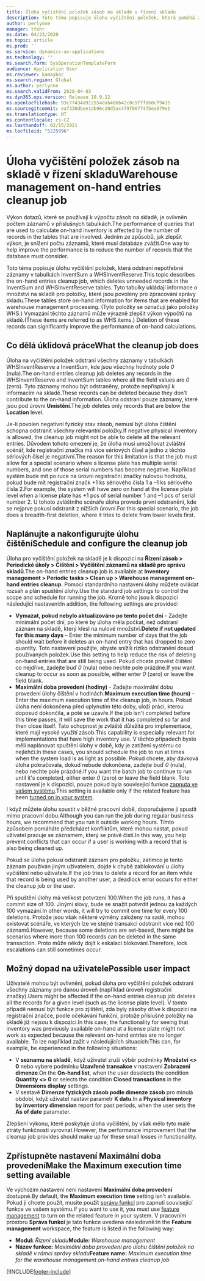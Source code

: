 ```yaml
---
title: Úloha vyčištění položek zásob na skladě v řízení skladu
description: Toto téma popisuje úlohu vyčištění položek, která pomáhá zlepšit výkon systému identifikací a odstraněním souvisejících, ale nepotřebných záznamů.
author: perlynne
manager: tfehr
ms.date: 04/23/2020
ms.topic: article
ms.prod: ''
ms.service: dynamics-ax-applications
ms.technology: ''
ms.search.form: SysOperationTemplateForm
audience: Application User
ms.reviewer: kamaybac
ms.search.region: Global
ms.author: perlynne
ms.search.validFrom: 2020-04-03
ms.dyn365.ops.version: Release 10.0.12
ms.openlocfilehash: 93c77434a912554dab486b42c0c9fffd68cf9435
ms.sourcegitcommit: eaf330dbee1db96c20d5ac479f007747bea079eb
ms.translationtype: HT
ms.contentlocale: cs-CZ
ms.lasthandoff: 02/15/2021
ms.locfileid: "5225996"
---
```

# <a name="warehouse-management-on-hand-entries-cleanup-job"></a><span data-ttu-id="29d0e-103">Úloha vyčištění položek zásob na skladě v řízení skladu</span><span class="sxs-lookup"><span data-stu-id="29d0e-103">Warehouse management on-hand entries cleanup job</span></span>

<span data-ttu-id="29d0e-104">Výkon dotazů, které se používají k výpočtu zásob na skladě, je ovlivněn počtem záznamů v příslušných tabulkách.</span><span class="sxs-lookup"><span data-stu-id="29d0e-104">The performance of queries that are used to calculate on-hand inventory is affected by the number of records in the tables that are involved.</span></span> <span data-ttu-id="29d0e-105">Jedním ze způsobů, jak zlepšit výkon, je snížení počtu záznamů, které musí databáze zvážit.</span><span class="sxs-lookup"><span data-stu-id="29d0e-105">One way to help improve the performance is to reduce the number of records that the database must consider.</span></span>

<span data-ttu-id="29d0e-106">Toto téma popisuje úlohu vyčištění položek, která odstraní nepotřebné záznamy v tabulkách InventSum a WHSInventReserve.</span><span class="sxs-lookup"><span data-stu-id="29d0e-106">This topic describes the on-hand entries cleanup job, which deletes unneeded records in the InventSum and WHSInventReserve tables.</span></span> <span data-ttu-id="29d0e-107">Tyto tabulky ukládají informace o množství na skladě pro položky, které jsou povoleny pro zpracování správy skladu.</span><span class="sxs-lookup"><span data-stu-id="29d0e-107">These tables store on-hand information for items that are enabled for warehouse management processing.</span></span> <span data-ttu-id="29d0e-108">(Tyto položky se označují jako položky WHS.) Vymazání těchto záznamů může výrazně zlepšit výkon výpočtů na skladě.</span><span class="sxs-lookup"><span data-stu-id="29d0e-108">(These items are referred to as WHS items.) Deletion of these records can significantly improve the performance of on-hand calculations.</span></span>

## <a name="what-the-cleanup-job-does"></a><span data-ttu-id="29d0e-109">Co dělá úklidová práce</span><span class="sxs-lookup"><span data-stu-id="29d0e-109">What the cleanup job does</span></span>

<span data-ttu-id="29d0e-110">Úloha na vyčištění položek odstraní všechny záznamy v tabulkách WHSInventReserve a InventSum, kde jsou všechny hodnoty pole *0* (nula).</span><span class="sxs-lookup"><span data-stu-id="29d0e-110">The on-hand entries cleanup job deletes any records in the WHSInventReserve and InventSum tables where all the field values are *0* (zero).</span></span> <span data-ttu-id="29d0e-111">Tyto záznamy mohou být odstraněny, protože nepřispívají k informacím na skladě.</span><span class="sxs-lookup"><span data-stu-id="29d0e-111">These records can be deleted because they don't contribute to the on-hand information.</span></span> <span data-ttu-id="29d0e-112">Úloha odstraní pouze záznamy, které jsou pod úrovní **Umístění**.</span><span class="sxs-lookup"><span data-stu-id="29d0e-112">The job deletes only records that are below the **Location** level.</span></span>

<span data-ttu-id="29d0e-113">Je-li povolen negativní fyzický stav zásob, nemusí být úloha čištění schopna odstranit všechny relevantní položky.</span><span class="sxs-lookup"><span data-stu-id="29d0e-113">If negative physical inventory is allowed, the cleanup job might not be able to delete all the relevant entries.</span></span> <span data-ttu-id="29d0e-114">Důvodem tohoto omezení je, že úloha musí umožňovat zvláštní scénář, kde registrační značka má více sériových čísel a jedno z těchto sériových čísel je negativní.</span><span class="sxs-lookup"><span data-stu-id="29d0e-114">The reason for this limitation is that the job must allow for a special scenario where a license plate has multiple serial numbers, and one of those serial numbers has become negative.</span></span> <span data-ttu-id="29d0e-115">Například systém bude mít po ruce na úrovni registrační značky nulovou hodnotu, pokud bude mít registrační značk +1 ks sériového čísla 1 a –1 ks sériového čísla 2.</span><span class="sxs-lookup"><span data-stu-id="29d0e-115">For example, the system will have zero on hand at the license plate level when a license plate has +1 pcs of serial number 1 and –1 pcs of serial number 2.</span></span> <span data-ttu-id="29d0e-116">U tohoto zvláštního scénáře úloha provede první odstranění, kde se nejprve pokusí odstranit z nižších úrovní.</span><span class="sxs-lookup"><span data-stu-id="29d0e-116">For this special scenario, the job does a breadth-first deletion, where it tries to delete from lower levels first.</span></span>

## <a name="schedule-and-configure-the-cleanup-job"></a><span data-ttu-id="29d0e-117">Naplánujte a nakonfigurujte úlohu čištění</span><span class="sxs-lookup"><span data-stu-id="29d0e-117">Schedule and configure the cleanup job</span></span>

<span data-ttu-id="29d0e-118">Úloha pro vyčištění položek na skladě je k dispozici na **Řízení zásob \> Periodické úkoly \> Čištění \> Vyčištění záznamů na skladě pro správu skladů**.</span><span class="sxs-lookup"><span data-stu-id="29d0e-118">The on-hand entries cleanup job is available at **Inventory management \> Periodic tasks \> Clean up \> Warehouse management on-hand entries cleanup**.</span></span> <span data-ttu-id="29d0e-119">Pomocí standardního nastavení úlohy můžete ovládat rozsah a plán spuštění úlohy.</span><span class="sxs-lookup"><span data-stu-id="29d0e-119">Use the standard job settings to control the scope and schedule for running the job.</span></span> <span data-ttu-id="29d0e-120">Kromě toho jsou k dispozici následující nastavení:</span><span class="sxs-lookup"><span data-stu-id="29d0e-120">In addition, the following settings are provided:</span></span>

- <span data-ttu-id="29d0e-121">**Vymazat, pokud nebylo aktualizováno po tento počet dní** - Zadejte minimální počet dní, po které by úloha měla počkat, než odstraní záznam na skladě, který klesl na nulové množství.</span><span class="sxs-lookup"><span data-stu-id="29d0e-121">**Delete if not updated for this many days** – Enter the minimum number of days that the job should wait before it deletes an on-hand entry that has dropped to zero quantity.</span></span> <span data-ttu-id="29d0e-122">Toto nastavení použijte, abyste snížili riziko odstranění dosud používaných položek.</span><span class="sxs-lookup"><span data-stu-id="29d0e-122">Use this setting to help reduce the risk of deleting on-hand entries that are still being used.</span></span> <span data-ttu-id="29d0e-123">Pokud chcete provést čištění co nejdříve, zadejte buď *0* (nula) nebo nechte pole prázdné.</span><span class="sxs-lookup"><span data-stu-id="29d0e-123">If you want cleanup to occur as soon as possible, either enter *0* (zero) or leave the field blank.</span></span>
- <span data-ttu-id="29d0e-124">**Maximální doba provedení (hodiny)** - Zadejte maximální dobu provedení úlohy čištění v hodinách.</span><span class="sxs-lookup"><span data-stu-id="29d0e-124">**Maximum execution time (hours)** – Enter the maximum execution time of the cleanup job, in hours.</span></span> <span data-ttu-id="29d0e-125">Pokud úloha není dokončena před uplynutím této doby, uloží práci, kterou doposud dokončila, a poté se uzavře.</span><span class="sxs-lookup"><span data-stu-id="29d0e-125">If the job isn't completed before this time passes, it will save the work that it has completed so far and then close itself.</span></span> <span data-ttu-id="29d0e-126">Tato schopnost je zvláště důležitá pro implementace, které mají vysoké využití zásob.</span><span class="sxs-lookup"><span data-stu-id="29d0e-126">This capability is especially relevant for implementations that have high inventory use.</span></span> <span data-ttu-id="29d0e-127">V těchto případech byste měli naplánovat spuštění úlohy v době, kdy je zatížení systému co nejlehčí.</span><span class="sxs-lookup"><span data-stu-id="29d0e-127">In these cases, you should schedule the job to run at times when the system load is as light as possible.</span></span> <span data-ttu-id="29d0e-128">Pokud chcete, aby dávková úloha pokračovala, dokud nebude dokončena, zadejte buď *0* (nula), nebo nechte pole prázdné.</span><span class="sxs-lookup"><span data-stu-id="29d0e-128">If you want the batch job to continue to run until it's completed, either enter *0* (zero) or leave the field blank.</span></span> <span data-ttu-id="29d0e-129">Toto nastavení je k dispozici, pouze pokud byla související funkce [zapnuta ve vašem systému](#max-execution-time).</span><span class="sxs-lookup"><span data-stu-id="29d0e-129">This setting is available only if the related feature has been [turned on in your system](#max-execution-time).</span></span>

<span data-ttu-id="29d0e-130">I když můžete úlohu spustit v běžné pracovní době, doporučujeme ji spustit mimo pracovní dobu.</span><span class="sxs-lookup"><span data-stu-id="29d0e-130">Although you can run the job during regular business hours, we recommend that you run it outside working hours.</span></span> <span data-ttu-id="29d0e-131">Tímto způsobem pomáháte předcházet konfliktům, které mohou nastat, pokud uživatel pracuje se záznamem, který se právě čistí.</span><span class="sxs-lookup"><span data-stu-id="29d0e-131">In this way, you help prevent conflicts that can occur if a user is working with a record that is also being cleaned up.</span></span>

<span data-ttu-id="29d0e-132">Pokud se úloha pokusí odstranit záznam pro položku, zatímco je tento záznam používán jiným uživatelem, dojde k chybě zablokování u úlohy vyčištění nebo uživatele.</span><span class="sxs-lookup"><span data-stu-id="29d0e-132">If the job tries to delete a record for an item while that record is being used by another user, a deadlock error occurs for either the cleanup job or the user.</span></span>

<span data-ttu-id="29d0e-133">Při spuštění úlohy má velikost potvrzení 100.</span><span class="sxs-lookup"><span data-stu-id="29d0e-133">When the job runs, it has a commit size of 100.</span></span> <span data-ttu-id="29d0e-134">Jinými slovy, bude se snažit potvrdit jednou za každých 100 vymazání.</span><span class="sxs-lookup"><span data-stu-id="29d0e-134">In other words, it will try to commit one time for every 100 deletions.</span></span> <span data-ttu-id="29d0e-135">Protože jsou však některé výměny založeny na sadě, mohou existovat scénáře, ve kterých lze ve stejné transakci odstranit více než 100 záznamů.</span><span class="sxs-lookup"><span data-stu-id="29d0e-135">However, because some deletions are set-based, there might be scenarios where more than 100 records can be deleted in the same transaction.</span></span> <span data-ttu-id="29d0e-136">Proto může někdy dojít k eskalaci blokování.</span><span class="sxs-lookup"><span data-stu-id="29d0e-136">Therefore, lock escalations can still sometimes occur.</span></span>

## <a name="possible-user-impact"></a><span data-ttu-id="29d0e-137">Možný dopad na uživatele</span><span class="sxs-lookup"><span data-stu-id="29d0e-137">Possible user impact</span></span>

<span data-ttu-id="29d0e-138">Uživatelé mohou být ovlivněni, pokud úloha pro vyčištění položek odstraní všechny záznamy pro danou úroveň (například úroveň registrační značky).</span><span class="sxs-lookup"><span data-stu-id="29d0e-138">Users might be affected if the on-hand entries cleanup job deletes all the records for a given level (such as the license plate level).</span></span> <span data-ttu-id="29d0e-139">V tomto případě nemusí být funkce pro zjištění, zda byly zásoby dříve k dispozici na registrační značce, podle očekávání funkční, protože příslušné položky na skladě již nejsou k dispozici.</span><span class="sxs-lookup"><span data-stu-id="29d0e-139">In this case, the functionality for seeing that inventory was previously available on-hand at a license plate might not work as expected because the relevant on-hand entries are no longer available.</span></span> <span data-ttu-id="29d0e-140">To lze například zažít v následujících situacích:</span><span class="sxs-lookup"><span data-stu-id="29d0e-140">This can, for example, be experienced in the following situations:</span></span>

- <span data-ttu-id="29d0e-141">V **seznamu na skladě**, když uživatel zruší výběr podmínky **Množství \<\> 0** nebo vybere podmínku **Uzavřené transakce** v nastavení **Zobrazení dimenze**.</span><span class="sxs-lookup"><span data-stu-id="29d0e-141">On the **On-hand list**, when the user deselects the condition **Quantity \<\> 0** or selects the condition **Closed transactions** in the **Dimensions display** settings.</span></span>
- <span data-ttu-id="29d0e-142">V sestavě **Dimenze fyzických zásob podle dimenze zásob** pro minulá období, když uživatel nastaví parametr **K datu**.</span><span class="sxs-lookup"><span data-stu-id="29d0e-142">In a **Physical inventory by inventory dimension** report for past periods, when the user sets the **As of date** parameter.</span></span>

<span data-ttu-id="29d0e-143">Zlepšení výkonu, které poskytuje úloha vyčištění, by však mělo tyto malé ztráty funkčnosti vyrovnat.</span><span class="sxs-lookup"><span data-stu-id="29d0e-143">However, the performance improvement that the cleanup job provides should make up for these small losses in functionality.</span></span>

## <a name="make-the-maximum-execution-time-setting-available"></a><a name="max-execution-time"></a><span data-ttu-id="29d0e-144">Zpřístupněte nastavení Maximální doba provedení</span><span class="sxs-lookup"><span data-stu-id="29d0e-144">Make the Maximum execution time setting available</span></span>

<span data-ttu-id="29d0e-145">Ve výchozím nastavení není nastavení **Maximální doba provedení** dostupné.</span><span class="sxs-lookup"><span data-stu-id="29d0e-145">By default, the **Maximum execution time** setting isn't available.</span></span> <span data-ttu-id="29d0e-146">Pokud ji chcete použít, musíte použít [správu funkcí](../../fin-ops-core/fin-ops/get-started/feature-management/feature-management-overview.md) pro zapnutí související funkce ve vašem systému.</span><span class="sxs-lookup"><span data-stu-id="29d0e-146">If you want to use it, you must use [feature management](../../fin-ops-core/fin-ops/get-started/feature-management/feature-management-overview.md) to turn on the related feature in your system.</span></span> <span data-ttu-id="29d0e-147">V pracovním prostoru **Správa funkcí** je tato funkce uvedena následovně:</span><span class="sxs-lookup"><span data-stu-id="29d0e-147">In the **Feature management** workspace, the feature is listed in the following way:</span></span>

- <span data-ttu-id="29d0e-148">**Modul:** *Řízení skladu*</span><span class="sxs-lookup"><span data-stu-id="29d0e-148">**Module:** *Warehouse management*</span></span>
- <span data-ttu-id="29d0e-149">**Název funkce:** *Maximální doba provedení pro úlohu čištění položek na skladě v rámci správy skladu*</span><span class="sxs-lookup"><span data-stu-id="29d0e-149">**Feature name:** *Maximum execution time for the warehouse management on-hand entries cleanup job*</span></span>


[!INCLUDE[footer-include](../../includes/footer-banner.md)]